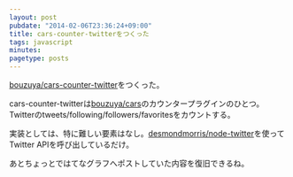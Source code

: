 ```yaml
---
layout: post
pubdate: "2014-02-06T23:36:24+09:00"
title: cars-counter-twitterをつくった
tags: javascript
minutes: 
pagetype: posts
---
```

[bouzuya/cars-counter-twitter][]をつくった。

cars-counter-twitterは[bouzuya/cars][]のカウンタープラグインのひとつ。Twitterのtweets/following/followers/favoritesをカウントする。

実装としては、特に難しい要素はなし。[desmondmorris/node-twitter][]を使ってTwitter APIを呼び出しているだけ。

あとちょっとではてなグラフへポストしていた内容を復旧できるね。

[bouzuya/cars-counter-twitter]: https://github.com/bouzuya/cars-counter-twitter
[bouzuya/cars]: https://github.com/bouzuya/cars
[desmondmorris/node-twitter]: https://github.com/desmondmorris/node-twitter

